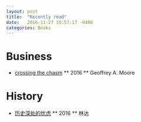 ```yaml
---
layout: post
title:  "Recently read"
date:   2016-11-27 15:57:17 -0400
categories: Books
---
```


# Business
* [crossing the chasm](https://www.amazon.com/dp/0060517123/?tag=googhydr-20&hvadid=31473437937&hvpos=1t1&hvnetw=g&hvrand=5752649428712553932&hvpone=10.40&hvptwo=&hvqmt=b&hvdev=c&hvdvcmdl=&hvlocint=&hvlocphy=9016853&hvtargid=kwd-4993431912&ref=pd_sl_40gas40w7_b)
** 2016
** Geoffrey A. Moore

# History
* [历史深处的忧虑](https://book.douban.com/subject/1027191/)
** 2016
** 林达